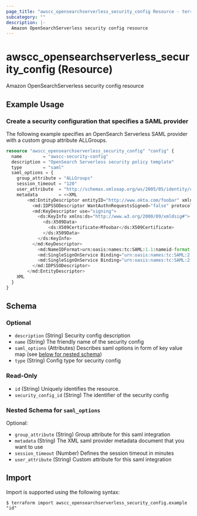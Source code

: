 ```yaml
---
page_title: "awscc_opensearchserverless_security_config Resource - terraform-provider-awscc"
subcategory: ""
description: |-
  Amazon OpenSearchServerless security config resource
---
```


# awscc_opensearchserverless_security_config (Resource)

Amazon OpenSearchServerless security config resource

## Example Usage

### Create a security configuration that specifies a SAML provider
The following example specifies an OpenSearch Serverless SAML provider with a custom group attribute ALLGroups.
```terraform
resource "awscc_opensearchserverless_security_config" "config" {
  name        = "awscc-security-config"
  description = "OpenSearch Serverless security policy template"
  type        = "saml"
  saml_options = {
    group_attribute = "ALLGroups"
    session_timeout = "120"
    user_attribute  = "http://schemas.xmlsoap.org/ws/2005/05/identity/claims/nameidentifier"
    metadata        = <<XML
        <md:EntityDescriptor entityID="http://www.okta.com/foobar" xmlns:md="urn:oasis:names:tc:SAML:2.0:metadata">
          <md:IDPSSODescriptor WantAuthnRequestsSigned="false" protocolSupportEnumeration="urn:oasis:names:tc:SAML:2.0:protocol">
          <md:KeyDescriptor use="signing">
            <ds:KeyInfo xmlns:ds="http://www.w3.org/2000/09/xmldsig#">
              <ds:X509Data>
                <ds:X509Certificate>Mfoobar</ds:X509Certificate>
              </ds:X509Data>
            </ds:KeyInfo>
          </md:KeyDescriptor>
            <md:NameIDFormat>urn:oasis:names:tc:SAML:1.1:nameid-format:emailAddress</md:NameIDFormat>
            <md:SingleSignOnService Binding="urn:oasis:names:tc:SAML:2.0:bindings:HTTP-POST" Location="https://trial-1234567.okta.com/app/trial-1234567_saml2_1/foobar/sso/saml"/>
            <md:SingleSignOnService Binding="urn:oasis:names:tc:SAML:2.0:bindings:HTTP-Redirect" Location="https://trial-1234567.okta.com/app/trial-1234567_saml2_1/foobar/sso/saml"/>
          </md:IDPSSODescriptor>
        </md:EntityDescriptor>
    XML
  }
}
```

<!-- schema generated by tfplugindocs -->
## Schema

### Optional

- `description` (String) Security config description
- `name` (String) The friendly name of the security config
- `saml_options` (Attributes) Describes saml options in form of key value map (see [below for nested schema](#nestedatt--saml_options))
- `type` (String) Config type for security config

### Read-Only

- `id` (String) Uniquely identifies the resource.
- `security_config_id` (String) The identifier of the security config

<a id="nestedatt--saml_options"></a>
### Nested Schema for `saml_options`

Optional:

- `group_attribute` (String) Group attribute for this saml integration
- `metadata` (String) The XML saml provider metadata document that you want to use
- `session_timeout` (Number) Defines the session timeout in minutes
- `user_attribute` (String) Custom attribute for this saml integration

## Import

Import is supported using the following syntax:

```shell
$ terraform import awscc_opensearchserverless_security_config.example "id"
```
